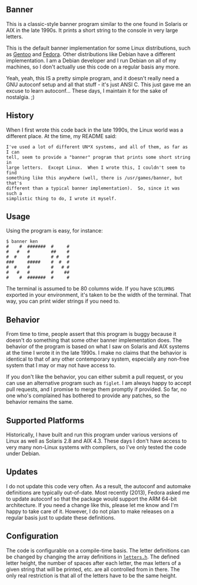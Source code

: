 ## Banner

This is a classic-style banner program similar to the one found in Solaris
or AIX in the late 1990s.  It prints a short string to the console in very
large letters.

This is the default banner implementation for some Linux distributions, such as [Gentoo](https://packages.gentoo.org/packages/app-misc/banner) and [Fedora](https://rpms.remirepo.net/rpmphp/zoom.php?rpm=banner).  Other 
distributions like Debian have a different implementation.  I am a Debian
developer and I run Debian on all of my machines, so I don't actually use
this code on a regular basis any more.

Yeah, yeah, this IS a pretty simple program, and it doesn't really need a
GNU autoconf setup and all that stuff - it's just ANSI C.  This just gave
me an excuse to learn autoconf... These days, I maintain it for the sake
of nostalgia. ;)   

## History

When I first wrote this code back in the late 1990s, the Linux world was a
different place.  At the time, my README said:

```
I've used a lot of different UN*X systems, and all of them, as far as I can
tell, seem to provide a "banner" program that prints some short string in
large letters.  Except Linux.  When I wrote this, I couldn't seem to find
something like this anywhere (well, there is /usr/games/banner, but that's
different than a typical banner implementation).  So, since it was such a
simplistic thing to do, I wrote it myself.  
```

## Usage

Using the program is easy, for instance:

```
$ banner ken
#    #  #######  #     #
#   #   #        ##    #
#  #    #        # #   #
###     #####    #  #  #
#  #    #        #   # #
#   #   #        #    ##
#    #  #######  #     #
```

The terminal is assumed to be 80 columns wide.  If you have `$COLUMNS`
exported in your environment, it's taken to be the width of the terminal.
That way, you can print wider strings if you need to.

## Behavior

From time to time, people assert that this program is buggy because it
doesn't do something that some other banner implementation does.  The
behavior of the program is based on what I saw on Solaris and AIX systems
at the time I wrote it in the late 1990s.  I make no claims that the
behavior is identical to that of any other contemporary system, especially
any non-free system that I may or may not have access to. 

If you don't like the behavior, you can either submit a pull request, or
you can use an alternative program such as `figlet`.  I am always happy to
accept pull requests, and I promise to merge them promptly if provided.  So
far, no one who's complained has bothered to provide any patches, so the
behavior remains the same.

## Supported Platforms

Historically, I have built and run this program under various versions of
Linux as well as Solaris 2.8 and AIX 4.3.  These days I don't have access
to very many non-Linux systems with compilers, so I've only tested the code
under Debian.

## Updates

I do not update this code very often.  As a result, the autoconf and
automake definitions are typically out-of-date.  Most recently (2013),
Fedora asked me to update autoconf so that the package would support the
ARM 64-bit architecture.  If you need a change like this, please let me
know and I'm happy to take care of it.  However, I do not plan to make
releases on a regular basis just to update these definitions.

## Configuration

The code is configurable on a compile-time basis.  The letter definitions
can be changed by changing the array definitions in [`letters.h`](letters.h).  The
defined letter height, the number of spaces after each letter, the max
letters of a given string that will be printed, etc. are all controlled
from in there.  The only real restriction is that all of the letters have
to be the same height.
